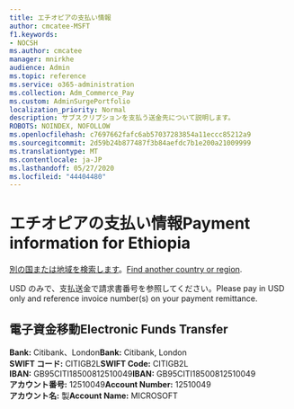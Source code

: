 ```yaml
---
title: エチオピアの支払い情報
author: cmcatee-MSFT
f1.keywords:
- NOCSH
ms.author: cmcatee
manager: mnirkhe
audience: Admin
ms.topic: reference
ms.service: o365-administration
ms.collection: Adm_Commerce_Pay
ms.custom: AdminSurgePortfolio
localization_priority: Normal
description: サブスクリプションを支払う送金先について説明します。
ROBOTS: NOINDEX, NOFOLLOW
ms.openlocfilehash: c7697662fafc6ab57037283854a11eccc85212a9
ms.sourcegitcommit: 2d59b24b877487f3b84aefdc7b1e200a21009999
ms.translationtype: MT
ms.contentlocale: ja-JP
ms.lasthandoff: 05/27/2020
ms.locfileid: "44404480"
---
```

# <a name="payment-information-for-ethiopia"></a><span data-ttu-id="0fb78-103">エチオピアの支払い情報</span><span class="sxs-lookup"><span data-stu-id="0fb78-103">Payment information for Ethiopia</span></span>

<span data-ttu-id="0fb78-104">[別の国または地域を検索します](../billing-and-payments/pay-for-your-subscription.md)。</span><span class="sxs-lookup"><span data-stu-id="0fb78-104">[Find another country or region](../billing-and-payments/pay-for-your-subscription.md).</span></span>

<span data-ttu-id="0fb78-105">USD のみで、支払送金で請求書番号を参照してください。</span><span class="sxs-lookup"><span data-stu-id="0fb78-105">Please pay in USD only and reference invoice number(s) on your payment remittance.</span></span>

## <a name="electronic-funds-transfer"></a><span data-ttu-id="0fb78-106">電子資金移動</span><span class="sxs-lookup"><span data-stu-id="0fb78-106">Electronic Funds Transfer</span></span>

<span data-ttu-id="0fb78-107">**Bank:** Citibank、London</span><span class="sxs-lookup"><span data-stu-id="0fb78-107">**Bank:** Citibank, London</span></span>  
<span data-ttu-id="0fb78-108">**SWIFT コード:** CITIGB2L</span><span class="sxs-lookup"><span data-stu-id="0fb78-108">**SWIFT Code:** CITIGB2L</span></span>  
<span data-ttu-id="0fb78-109">**IBAN:** GB95CITI18500812510049</span><span class="sxs-lookup"><span data-stu-id="0fb78-109">**IBAN:** GB95CITI18500812510049</span></span>  
<span data-ttu-id="0fb78-110">**アカウント番号:** 12510049</span><span class="sxs-lookup"><span data-stu-id="0fb78-110">**Account Number:** 12510049</span></span>  
<span data-ttu-id="0fb78-111">**アカウント名:** 製</span><span class="sxs-lookup"><span data-stu-id="0fb78-111">**Account Name:** MICROSOFT</span></span>  